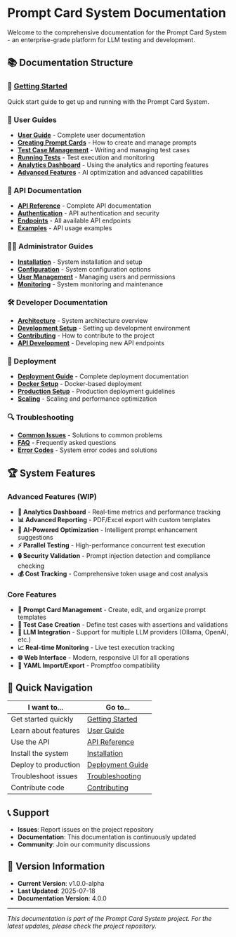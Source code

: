 # Prompt Card System Documentation

Welcome to the comprehensive documentation for the Prompt Card System - an enterprise-grade platform for LLM testing and development.

## 📚 Documentation Structure

### 🚀 [Getting Started](./user-guide/getting-started.md)
Quick start guide to get up and running with the Prompt Card System.

### 👥 User Guides
- **[User Guide](./user-guide/README.md)** - Complete user documentation
- **[Creating Prompt Cards](./user-guide/prompt-cards.md)** - How to create and manage prompts
- **[Test Case Management](./user-guide/test-cases.md)** - Writing and managing test cases
- **[Running Tests](./user-guide/running-tests.md)** - Test execution and monitoring
- **[Analytics Dashboard](./user-guide/analytics.md)** - Using the analytics and reporting features
- **[Advanced Features](./user-guide/advanced-features.md)** - AI optimization and advanced capabilities

### 🔧 API Documentation
- **[API Reference](./api/README.md)** - Complete API documentation
- **[Authentication](./api/authentication.md)** - API authentication and security
- **[Endpoints](./api/endpoints.md)** - All available API endpoints
- **[Examples](./api/examples.md)** - API usage examples

### 👨‍💼 Administrator Guides
- **[Installation](./admin/installation.md)** - System installation and setup
- **[Configuration](./admin/configuration.md)** - System configuration options
- **[User Management](./admin/user-management.md)** - Managing users and permissions
- **[Monitoring](./admin/monitoring.md)** - System monitoring and maintenance

### 🛠️ Developer Documentation
- **[Architecture](./developer/architecture.md)** - System architecture overview
- **[Development Setup](./developer/development-setup.md)** - Setting up development environment
- **[Contributing](./developer/contributing.md)** - How to contribute to the project
- **[API Development](./developer/api-development.md)** - Developing new API endpoints

### 🚀 Deployment
- **[Deployment Guide](./deployment/README.md)** - Complete deployment documentation
- **[Docker Setup](./deployment/docker.md)** - Docker-based deployment
- **[Production Setup](./deployment/production.md)** - Production deployment guidelines
- **[Scaling](./deployment/scaling.md)** - Scaling and performance optimization

### 🔍 Troubleshooting
- **[Common Issues](./troubleshooting/common-issues.md)** - Solutions to common problems
- **[FAQ](./troubleshooting/faq.md)** - Frequently asked questions
- **[Error Codes](./troubleshooting/error-codes.md)** - System error codes and solutions

## 🏆 System Features

### Advanced Features (WIP)
- **🔬 Analytics Dashboard** - Real-time metrics and performance tracking
- **📊 Advanced Reporting** - PDF/Excel export with custom templates
- **🤖 AI-Powered Optimization** - Intelligent prompt enhancement suggestions
- **⚡ Parallel Testing** - High-performance concurrent test execution
- **🔒 Security Validation** - Prompt injection detection and compliance checking
- **💰 Cost Tracking** - Comprehensive token usage and cost analysis

### Core Features
- **📝 Prompt Card Management** - Create, edit, and organize prompt templates
- **🧪 Test Case Creation** - Define test cases with assertions and validations
- **🔄 LLM Integration** - Support for multiple LLM providers (Ollama, OpenAI, etc.)
- **📈 Real-time Monitoring** - Live test execution tracking
- **🌐 Web Interface** - Modern, responsive UI for all operations
- **🔧 YAML Import/Export** - Promptfoo compatibility

## 🎯 Quick Navigation

| I want to... | Go to... |
|--------------|----------|
| Get started quickly | [Getting Started](./user-guide/getting-started.md) |
| Learn about features | [User Guide](./user-guide/README.md) |
| Use the API | [API Reference](./api/README.md) |
| Install the system | [Installation](./admin/installation.md) |
| Deploy to production | [Deployment Guide](./deployment/README.md) |
| Troubleshoot issues | [Troubleshooting](./troubleshooting/common-issues.md) |
| Contribute code | [Contributing](./developer/contributing.md) |

## 📞 Support

- **Issues**: Report issues on the project repository
- **Documentation**: This documentation is continuously updated
- **Community**: Join our community discussions

## 🔄 Version Information

- **Current Version**: v1.0.0-alpha
- **Last Updated**: 2025-07-18
- **Documentation Version**: 4.0.0

---

*This documentation is part of the Prompt Card System project. For the latest updates, please check the project repository.*